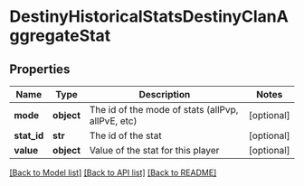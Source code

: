 # DestinyHistoricalStatsDestinyClanAggregateStat

## Properties
Name | Type | Description | Notes
------------ | ------------- | ------------- | -------------
**mode** | **object** | The id of the mode of stats (allPvp, allPvE, etc) | [optional] 
**stat_id** | **str** | The id of the stat | [optional] 
**value** | **object** | Value of the stat for this player | [optional] 

[[Back to Model list]](../README.md#documentation-for-models) [[Back to API list]](../README.md#documentation-for-api-endpoints) [[Back to README]](../README.md)


